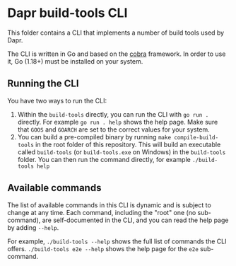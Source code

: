 # Dapr build-tools CLI

This folder contains a CLI that implements a number of build tools used by Dapr.

The CLI is written in Go and based on the [cobra](https://github.com/spf13/cobra) framework. In order to use it, Go (1.18+) must be installed on your system.

## Running the CLI

You have two ways to run the CLI:

1. Within the `build-tools` directly, you can run the CLI with `go run .` directly. For example `go run . help` shows the help page. Make sure that `GOOS` and `GOARCH` are set to the correct values for your system.
2. You can build a pre-compiled binary by running `make compile-build-tools` in the root folder of this repository. This will build an executable called `build-tools` (or `build-tools.exe` on Windows) in the `build-tools` folder. You can then run the command directly, for example `./build-tools help`

## Available commands

The list of available commands in this CLI is dynamic and is subject to change at any time. Each command, including the "root" one (no sub-command), are self-documented in the CLI, and you can read the help page by adding `--help`.

For example, `./build-tools --help` shows the full list of commands the CLI offers. `./build-tools e2e --help` shows the help page for the `e2e` sub-command.
